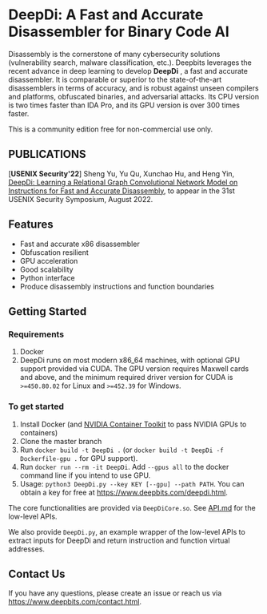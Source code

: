 # DeepDi: A Fast and Accurate Disassembler for Binary Code AI

Disassembly is the cornerstone of many cybersecurity solutions (vulnerability search, malware classification, etc.). Deepbits leverages the recent advance in deep learning to develop **DeepDi** , a fast and accurate disassembler. It is comparable or superior to the state-of-the-art disassemblers in terms of accuracy, and is robust against unseen compilers and platforms, obfuscated binaries, and adversarial attacks. Its CPU version is two times faster than IDA Pro, and its GPU version is over 300 times faster.

This is a community edition free for non-commercial use only. 

## PUBLICATIONS
[**USENIX Security'22**] Sheng Yu, Yu Qu, Xunchao Hu, and Heng Yin, [DeepDi: Learning a Relational Graph Convolutional Network Model on Instructions for Fast and Accurate Disassembly](https://www.cs.ucr.edu/~heng/pubs/DeepDi.pdf), to appear in the 31st USENIX Security Symposium, August 2022.

## Features
* Fast and accurate x86 disassembler
* Obfuscation resilient
* GPU acceleration
* Good scalability
* Python interface
* Produce disassembly instructions and function boundaries

## Getting Started
### Requirements
1. Docker
2. DeepDi runs on most modern x86_64 machines, with optional GPU support provided via CUDA. The GPU version requires Maxwell cards and above, and the minimum required driver version for CUDA is `>=450.80.02` for Linux and `>=452.39` for Windows.

### To get started
1. Install Docker (and [NVIDIA Container Toolkit](https://github.com/NVIDIA/nvidia-docker) to pass NVIDIA GPUs to containers)
2. Clone the master branch
3. Run `docker build -t DeepDi .` (or `docker build -t DeepDi -f Dockerfile-gpu .` for GPU support).
4. Run `docker run --rm -it DeepDi`. Add `--gpus all` to the docker command line if you intend to use GPU.
5. Usage: `python3 DeepDi.py --key KEY [--gpu] --path PATH`. You can obtain a key for free at https://www.deepbits.com/deepdi.html.

The core functionalities are provided via `DeepDiCore.so`. See [API.md](API.md) for the low-level APIs.

We also provide `DeepDi.py`, an example wrapper of the low-level APIs to extract inputs for DeepDi and return instruction and function virtual addresses. 

## Contact Us
If you have any questions, please create an issue or reach us via https://www.deepbits.com/contact.html.
